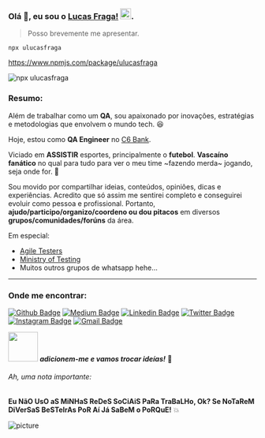 ### Olá :octopus:, eu sou o [Lucas Fraga!](https://github.com/uLucasFraga?tab=repositories) <img src="https://github.com/TheDudeThatCode/TheDudeThatCode/blob/master/Assets/Hi.gif" width="22px">.

> Posso brevemente me apresentar.


`npx ulucasfraga`

https://www.npmjs.com/package/ulucasfraga


![npx ulucasfraga](https://i.imgur.com/T27IiGt.gif)


### Resumo:

Além de trabalhar como um **QA**, sou apaixonado por inovações, estratégias e metodologias que envolvem o mundo tech. 😆

Hoje, estou como **QA Engineer** no [C6 Bank](https://www.c6bank.com.br/).

Viciado em **ASSISTIR** esportes, principalmente o **futebol**.
**Vascaíno fanático** no qual para tudo para ver o meu time ~fazendo merda~ jogando, seja onde for. 💢


Sou movido por compartilhar ideias, conteúdos, opiniões, dicas e experiências.
Acredito que só assim me sentirei completo e conseguirei evoluir como pessoa e profissional.
Portanto, **ajudo/participo/organizo/coordeno ou dou pitacos** em diversos **grupos/comunidades/forúns** da área.


Em especial:
- [Agile Testers](https://agiletesters.github.io/)
- [Ministry of Testing](https://www.ministryoftesting.com/)
- Muitos outros grupos de whatsapp hehe...
---

### Onde me encontrar:
[![Github Badge](https://img.shields.io/badge/-@ulucasfraga-000000?style=flat&labelColor=000000&logo=Github&link=https://github.com/ulucasfraga)](https://github.com/ulucasfraga)
[![Medium Badge](https://img.shields.io/badge/-@lucasfraga-000000?style=flat&labelColor=000000&logo=Medium&link=https://medium.com/@lucasfraga)](https://medium.com/@lucasfraga)
[![Linkedin Badge](https://img.shields.io/badge/-ulucasfraga-blue?style=flat&logo=Linkedin&logoColor=white&link=https://www.linkedin.com/in/ulucasfraga/)](https://www.linkedin.com/in/ulucasfraga/)
[![Twitter Badge](https://img.shields.io/badge/-@ulucasfraga-1ca0f1?style=flat&labelColor=1ca0f1&logo=twitter&logoColor=white&link=https://twitter.com/ulucasfraga)](https://twitter.com/ulucasfraga)
[![Instagram Badge](https://img.shields.io/badge/-@lucasfraga-purple?style=flat&logo=instagram&logoColor=white&link=https://instagram.com/lucasfraga/)](https://instagram.com/lucasfraga)
[![Gmail Badge](https://img.shields.io/badge/-ulucasfraga-c14438?style=flat&logo=Gmail&logoColor=white&link=mailto:ulucasfraga@gmail.com)](mailto:ulucasfraga@gmail.com)
<br />


<img src="https://media.giphy.com/media/LnQjpWaON8nhr21vNW/giphy.gif" width="60"> <em><b>adicionem-me e vamos trocar ideías!</b></em> 🖤

###### Ah, uma nota importante:
**Eu NãO UsO aS MiNHaS ReDeS SoCiAiS PaRa TraBaLHo, Ok?
Se NoTaReM DiVerSaS BeSTeIrAs PoR Aí Já SaBeM o PoRQuE!** 💥


![picture](https://raw.githubusercontent.com/saadeghi/saadeghi/master/dino.gif)
<br />
<br />
